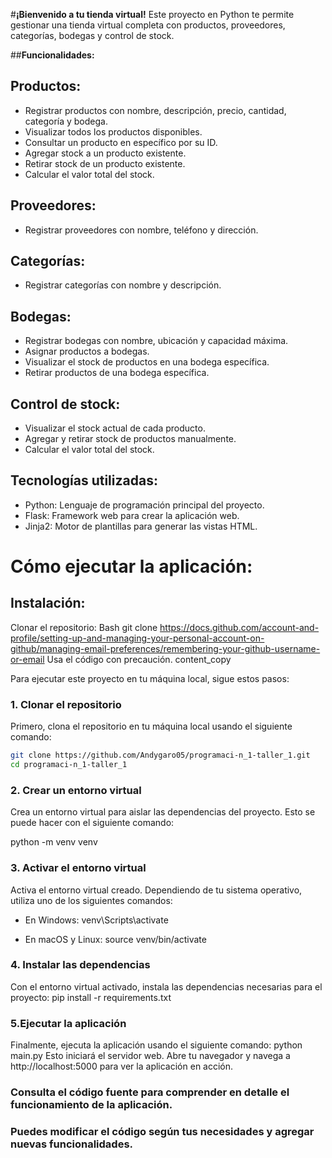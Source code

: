 
#**¡Bienvenido a tu tienda virtual!**
Este proyecto en Python te permite gestionar una tienda virtual completa con productos, proveedores, categorías, bodegas y control de stock.

##**Funcionalidades:**

## Productos:
+ Registrar productos con nombre, descripción, precio, cantidad, categoría y bodega.
+ Visualizar todos los productos disponibles.
+ Consultar un producto en específico por su ID.
+ Agregar stock a un producto existente.
+ Retirar stock de un producto existente.
+ Calcular el valor total del stock.

## Proveedores:
+ Registrar proveedores con nombre, teléfono y dirección.

## Categorías:
+ Registrar categorías con nombre y descripción.

## Bodegas:
+ Registrar bodegas con nombre, ubicación y capacidad máxima.
+ Asignar productos a bodegas.
+ Visualizar el stock de productos en una bodega específica.
+ Retirar productos de una bodega específica.

## Control de stock:
- Visualizar el stock actual de cada producto.
- Agregar y retirar stock de productos manualmente.
- Calcular el valor total del stock.

## Tecnologías utilizadas:

+ Python: Lenguaje de programación principal del proyecto.
+ Flask: Framework web para crear la aplicación web.
+ Jinja2: Motor de plantillas para generar las vistas HTML.

# Cómo ejecutar la aplicación:

## **Instalación:**

Clonar el repositorio:
Bash
git clone https://docs.github.com/account-and-profile/setting-up-and-managing-your-personal-account-on-github/managing-email-preferences/remembering-your-github-username-or-email
Usa el código con precaución.
content_copy

Para ejecutar este proyecto en tu máquina local, sigue estos pasos:

### 1. Clonar el repositorio

Primero, clona el repositorio en tu máquina local usando el siguiente comando:
```bash
git clone https://github.com/Andygaro05/programaci-n_1-taller_1.git
cd programaci-n_1-taller_1
```

 ### 2. Crear un entorno virtual
Crea un entorno virtual para aislar las dependencias del proyecto. Esto se puede hacer con el siguiente comando:

python -m venv venv

### 3. Activar el entorno virtual
Activa el entorno virtual creado. Dependiendo de tu sistema operativo, utiliza uno de los siguientes comandos:

+ En Windows: venv\Scripts\activate

+ En macOS y Linux: source venv/bin/activate

### 4. Instalar las dependencias
Con el entorno virtual activado, instala las dependencias necesarias para el proyecto: pip install -r requirements.txt

### 5.Ejecutar la aplicación
Finalmente, ejecuta la aplicación usando el siguiente comando: python main.py
Esto iniciará el servidor web. Abre tu navegador y navega a http://localhost:5000 para ver la aplicación en acción.

### Consulta el código fuente para comprender en detalle el funcionamiento de la aplicación.
### Puedes modificar el código según tus necesidades y agregar nuevas funcionalidades.

